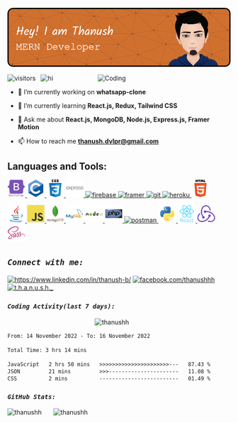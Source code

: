 [![MasterHead](./github-header-image.png)](https://rishavchanda.io)

<img align="right" alt="Coding" width="300"  src="https://media1.giphy.com/media/qgQUggAC3Pfv687qPC/giphy.gif?cid=ecf05e47sddbuq652hjmzx5i614m1k72n6wc6io7ab2ohvzq&rid=giphy.gif&ct=g">

![visitors](https://visitor-badge.glitch.me/badge?page_id=thanushh.thanushh&left_color=gray&right_color=red)&nbsp;&nbsp;&nbsp;<img src="https://user-images.githubusercontent.com/1303154/88677602-1635ba80-d120-11ea-84d8-d263ba5fc3c0.gif" width="28px" height="28px" alt="hi">
  
- 🔭 I’m currently working on **whatsapp-clone**

- 🌱 I’m currently learning **React.js, Redux, Tailwind CSS**

- 💬 Ask me about **React.js, MongoDB, Node.js, Express.js, Framer Motion**

- 📫 How to reach me **thanush.dvlpr@gmail.com**




<h2 align="left">Languages and Tools:</h2>
<p align="left"> <a href="https://getbootstrap.com" target="_blank" rel="noreferrer"> <img src="https://raw.githubusercontent.com/devicons/devicon/master/icons/bootstrap/bootstrap-plain-wordmark.svg" alt="bootstrap" width="40" height="40"/> </a> <a href="https://www.cprogramming.com/" target="_blank" rel="noreferrer"> <img src="https://raw.githubusercontent.com/devicons/devicon/master/icons/c/c-original.svg" alt="c" width="40" height="40"/> </a> <a href="https://www.w3schools.com/css/" target="_blank" rel="noreferrer"> <img src="https://raw.githubusercontent.com/devicons/devicon/master/icons/css3/css3-original-wordmark.svg" alt="css3" width="40" height="40"/> </a> <a href="https://expressjs.com" target="_blank" rel="noreferrer"> <img src="https://raw.githubusercontent.com/devicons/devicon/master/icons/express/express-original-wordmark.svg" alt="express" width="40" height="40"/> </a> <a href="https://firebase.google.com/" target="_blank" rel="noreferrer"> <img src="https://www.vectorlogo.zone/logos/firebase/firebase-icon.svg" alt="firebase" width="40" height="40"/> </a> <a href="https://www.framer.com/" target="_blank" rel="noreferrer"> <img src="https://www.vectorlogo.zone/logos/framer/framer-icon.svg" alt="framer" width="40" height="40"/> </a> <a href="https://git-scm.com/" target="_blank" rel="noreferrer"> <img src="https://www.vectorlogo.zone/logos/git-scm/git-scm-icon.svg" alt="git" width="40" height="40"/> </a> <a href="https://heroku.com" target="_blank" rel="noreferrer"> <img src="https://www.vectorlogo.zone/logos/heroku/heroku-icon.svg" alt="heroku" width="40" height="40"/> </a> <a href="https://www.w3.org/html/" target="_blank" rel="noreferrer"> <img src="https://raw.githubusercontent.com/devicons/devicon/master/icons/html5/html5-original-wordmark.svg" alt="html5" width="40" height="40"/> </a> <a href="https://www.java.com" target="_blank" rel="noreferrer"> 
  
  <img src="https://raw.githubusercontent.com/devicons/devicon/master/icons/java/java-original.svg" alt="java" width="40" height="40"/> </a> <a href="https://developer.mozilla.org/en-US/docs/Web/JavaScript" target="_blank" rel="noreferrer"> <img src="https://raw.githubusercontent.com/devicons/devicon/master/icons/javascript/javascript-original.svg" alt="javascript" width="40" height="40"/> </a> <a href="https://www.mongodb.com/" target="_blank" rel="noreferrer"> <img src="https://raw.githubusercontent.com/devicons/devicon/master/icons/mongodb/mongodb-original-wordmark.svg" alt="mongodb" width="40" height="40"/> </a> <a href="https://www.mysql.com/" target="_blank" rel="noreferrer"> <img src="https://raw.githubusercontent.com/devicons/devicon/master/icons/mysql/mysql-original-wordmark.svg" alt="mysql" width="40" height="40"/> </a> <a href="https://nodejs.org" target="_blank" rel="noreferrer"> <img src="https://raw.githubusercontent.com/devicons/devicon/master/icons/nodejs/nodejs-original-wordmark.svg" alt="nodejs" width="40" height="40"/> </a> <a href="https://www.php.net" target="_blank" rel="noreferrer"> <img src="https://raw.githubusercontent.com/devicons/devicon/master/icons/php/php-original.svg" alt="php" width="40" height="40"/> </a> <a href="https://postman.com" target="_blank" rel="noreferrer"> <img src="https://www.vectorlogo.zone/logos/getpostman/getpostman-icon.svg" alt="postman" width="40" height="40"/> </a> <a href="https://www.python.org" target="_blank" rel="noreferrer"> <img src="https://raw.githubusercontent.com/devicons/devicon/master/icons/python/python-original.svg" alt="python" width="40" height="40"/> </a> <a href="https://reactjs.org/" target="_blank" rel="noreferrer"> <img src="https://raw.githubusercontent.com/devicons/devicon/master/icons/react/react-original-wordmark.svg" alt="react" width="40" height="40"/> </a> <a href="https://redux.js.org" target="_blank" rel="noreferrer"> <img src="https://raw.githubusercontent.com/devicons/devicon/master/icons/redux/redux-original.svg" alt="redux" width="40" height="40"/> </a> <a href="https://sass-lang.com" target="_blank" rel="noreferrer"> <img src="https://raw.githubusercontent.com/devicons/devicon/master/icons/sass/sass-original.svg" alt="sass" width="40" height="40"/> </a> </p>

## ***`Connect with me:`***
<p align="left">
<a href="https://linkedin.com/in/https://www.linkedin.com/in/thanush-b/" target="blank"><img align="center" src="https://raw.githubusercontent.com/rahuldkjain/github-profile-readme-generator/master/src/images/icons/Social/linked-in-alt.svg" alt="https://www.linkedin.com/in/thanush-b/" height="30" width="40" /></a>
<a href="https://fb.com/facebook.com/thanushhh" target="blank"><img align="center" src="https://raw.githubusercontent.com/rahuldkjain/github-profile-readme-generator/master/src/images/icons/Social/facebook.svg" alt="facebook.com/thanushhh" height="30" width="40" /></a>
<a href="https://instagram.com/t.h.a.n.u.s.h._" target="blank"><img align="center" src="https://raw.githubusercontent.com/rahuldkjain/github-profile-readme-generator/master/src/images/icons/Social/instagram.svg" alt="t.h.a.n.u.s.h._" height="30" width="40" /></a>
</p>

### ***`Coding Activity(last 7 days):`***
<p align="center">
    <img title="coding activity over last 7 days" align="center" width="300" src="https://wakatime.com/share/@758b9c62-1afd-488d-8a7a-4e146154bce2/95077b8f-cd42-4f50-8b22-f8c276241221.svg" alt="thanushh" />
  &emsp;&emsp;
<p width="300"> 
  <!--START_SECTION:waka-->

```text
From: 14 November 2022 - To: 16 November 2022

Total Time: 3 hrs 14 mins

JavaScript   2 hrs 50 mins   >>>>>>>>>>>>>>>>>>>>>>---   87.43 %
JSON         21 mins         >>>----------------------   11.08 %
CSS          2 mins          -------------------------   01.49 %
```

<!--END_SECTION:waka-->
  </p>
</p>

### ***`GitHub Stats:`***
<p><img align="left" src="https://github-readme-stats.vercel.app/api/top-langs?username=thanushh&show_icons=true&locale=en&layout=compact" alt="thanushh" /></p>


<p>&nbsp;<img align="right" width="400" src="https://github-readme-stats.vercel.app/api?username=thanushh&show_icons=true&theme=radical&hide=contribs,prs" alt="thanushh" /></p>
